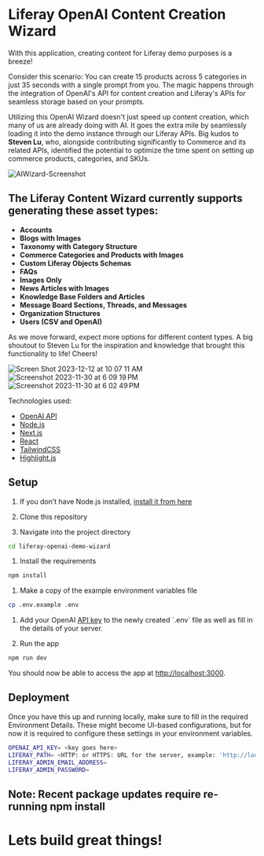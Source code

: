 # Liferay OpenAI Content Creation Wizard 

With this application, creating content for Liferay demo purposes is a breeze!

Consider this scenario: You can create 15 products across 5 categories in just 35 seconds with a single prompt from you. The magic happens through the integration of OpenAI's API for content creation and Liferay's APIs for seamless storage based on your prompts.

Utilizing this OpenAI Wizard doesn't just speed up content creation, which many of us are already doing with AI. It goes the extra mile by seamlessly loading it into the demo instance through our Liferay APIs. Big kudos to **Steven Lu**, who, alongside contributing significantly to Commerce and its related APIs, identified the potential to optimize the time spent on setting up commerce products, categories, and SKUs.
  
![AIWizard-Screenshot](https://github.com/weskempa-liferay/liferay-openai-demo-wizard/assets/68334638/eafd4327-492c-4fcf-81e8-2d3abfa9f8f7)

## The Liferay Content Wizard currently supports generating these asset types: 

- **Accounts**
- **Blogs with Images**
- **Taxonomy with Category Structure**
- **Commerce Categories and Products with Images**
- **Custom Liferay Objects Schemas**
- **FAQs**
- **Images Only**
- **News Articles with Images**
- **Knowledge Base Folders and Articles**
- **Message Board Sections, Threads, and Messages**
- **Organization Structures**
- **Users (CSV and OpenAI)**

As we move forward, expect more options for different content types. A big shoutout to Steven Lu for the inspiration and knowledge that brought this functionality to life! Cheers!

![Screen Shot 2023-12-12 at 10 07 11 AM](https://github.com/weskempa-liferay/liferay-openai-demo-wizard/assets/68334638/fc303b12-9bf9-4d94-b3d2-e3e638793317)
![Screenshot 2023-11-30 at 6 09 19 PM](https://github.com/weskempa-liferay/liferay-openai-demo-wizard/assets/68334638/3d733f48-a6cc-48e6-af4c-b0578542befa)
![Screenshot 2023-11-30 at 6 02 49 PM](https://github.com/weskempa-liferay/liferay-openai-demo-wizard/assets/68334638/7b60a262-e9af-47b4-bbae-7b58d30ee367)


Technologies used:

- [OpenAI API](https://openai.com/api/)
- [Node.js](https://nodejs.org/en/)
- [Next.js](https://nextjs.org/)
- [React](https://reactjs.org/)
- [TailwindCSS](https://tailwindcss.com/)
- [Highlight.js](https://highlightjs.org/)

## Setup

1. If you don’t have Node.js installed, [install it from here](https://nodejs.org/en/)

1. Clone this repository

1. Navigate into the project directory

```bash
cd liferay-openai-demo-wizard
```  

1. Install the requirements

```bash
npm install
```

1. Make a copy of the example environment variables file

```bash
cp .env.example .env
```

1. Add your OpenAI [API key]([https://beta.openai.com/account/api-keys](https://platform.openai.com/account/api-keys)) to the newly created `.env` file as well as fill in the details of your server.

1. Run the app

```bash
npm run dev
```

You should now be able to access the app at [http://localhost:3000](http://localhost:3000). 

## Deployment

Once you have this up and running locally, make sure to fill in the required Environment Details. These might become UI-based configurations, but for now it is required to configure these settings in your environment variables. 

```bash
OPENAI_API_KEY= <key goes here>
LIFERAY_PATH= <HTTP: or HTTPS: URL for the server, example: 'http://localhost:8080' >
LIFERAY_ADMIN_EMAIL_ADDRESS=
LIFERAY_ADMIN_PASSWORD=
```

## Note: Recent package updates require re-running npm install

# Lets build great things!
